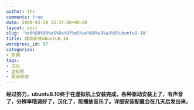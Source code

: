 ```yaml
---
author: ths
comments: true
date: 2009-03-28 13:34:00+00:00
layout: post
slug: '%e6%88%90%e5%8a%9f%e5%ae%89%e8%a3%85ubuntu8-10'
title: 成功安装ubuntu8.10
wordpress_id: 97
categories:
- 折腾
tags:
- 汉化
- 虚拟机
- 驱动安装
---
```


**经过努力，ubuntu8.10终于在虚拟机上安装完成，各种驱动安装上了，有声音了，分辨率哦调好了，汉化了，能播放音乐了。详细安装配置会在几天后发出来。**



